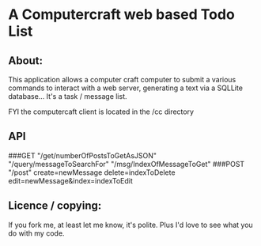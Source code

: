 # A Computercraft web based Todo List
## About:

This application allows a computer craft computer to submit a various commands to interact with a web server, generating a text via a SQLLite database... It's a task / message list.

FYI the computercaft client is located in the /cc directory

## API
###GET
"/get/numberOfPostsToGetAsJSON"
"/query/messageToSearchFor"
"/msg/IndexOfMessageToGet"
###POST
"/post"
create=newMessage
delete=indexToDelete
edit=newMessage&index=indexToEdit

## Licence / copying:
If you fork me, at least let me know, it's polite. Plus I'd love to see what you do with my code.